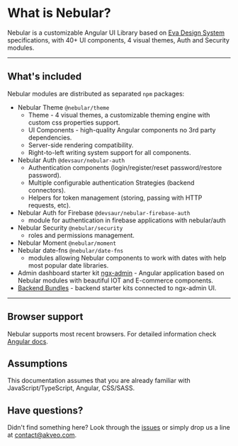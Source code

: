 # What is Nebular?

Nebular is a customizable Angular UI Library based on [Eva Design System](https://eva.design?utm_campaign=eva_design%20-%20home%20-%20nebular%20intro&utm_source=nebular&utm_medium=referral&utm_content=what_is_nebular) specifications, with 40+ UI components, 4 visual themes, Auth and Security modules.

<hr>

## What's included

Nebular modules are distributed as separated `npm` packages:

- Nebular Theme `@nebular/theme`
  - Theme - 4 visual themes, a customizable theming engine with custom css properties support.
  - UI Components - high-quality Angular components no 3rd party dependencies.
  - Server-side rendering compatibility.
  - Right-to-left writing system support for all components.
- Nebular Auth `@devsaur/nebular-auth`
  - Authentication components (login/register/reset password/restore password).
  - Multiple configurable authentication Strategies (backend connectors).
  - Helpers for token management (storing, passing with HTTP requests, etc).
- Nebular Auth for Firebase `@devsaur/nebular-firebase-auth`
  - module for authentication in firebase applications with nebular/auth
- Nebular Security `@nebular/security`
  - roles and permissions management.
- Nebular Moment `@nebular/moment`
- Nebular date-fns `@nebular/date-fns`
  - modules allowing Nebular components to work with dates with help most popular date libraries.
- Admin dashboard starter kit <a href="https://github.com/akveo/ngx-admin" target="_blank">ngx-admin</a> - Angular application based on Nebular modules with beautiful IOT and E-commerce components.
- <a href="https://store.akveo.com/pages/all-collections?utm_campaign=akveo_store%20-%20all%20bundles%20-%20nebular%20landing&utm_source=nebular&utm_medium=referral&utm_content=nebular_intro">Backend Bundles</a> - backend starter kits connected to ngx-admin UI.

<hr>

## Browser support

Nebular supports most recent browsers. For detailed information check <a href="https://angular.io/guide/browser-support" target="_blank">Angular docs</a>.

## Assumptions

This documentation assumes that you are already familiar with JavaScript/TypeScript, Angular, CSS/SASS.

## Have questions?

Didn't find something here? Look through the <a href="https://github.com/akveo/nebular/issues" target="_blank">issues</a> or simply drop us a line at <a href="mailto:contact@akveo.com">contact@akveo.com</a>.
